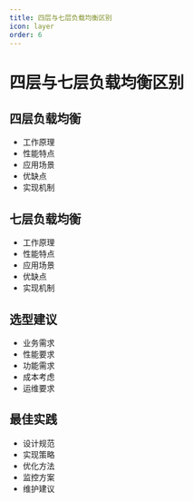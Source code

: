 ```yaml
---
title: 四层与七层负载均衡区别
icon: layer
order: 6
---
```


# 四层与七层负载均衡区别

## 四层负载均衡
- 工作原理
- 性能特点
- 应用场景
- 优缺点
- 实现机制

## 七层负载均衡
- 工作原理
- 性能特点
- 应用场景
- 优缺点
- 实现机制

## 选型建议
- 业务需求
- 性能要求
- 功能需求
- 成本考虑
- 运维要求

## 最佳实践
- 设计规范
- 实现策略
- 优化方法
- 监控方案
- 维护建议
